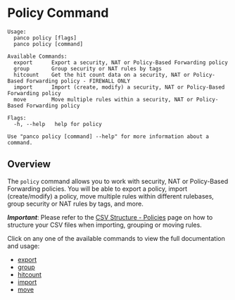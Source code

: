 # Policy Command

```
Usage:
  panco policy [flags]
  panco policy [command]

Available Commands:
  export      Export a security, NAT or Policy-Based Forwarding policy
  group       Group security or NAT rules by tags
  hitcount    Get the hit count data on a security, NAT or Policy-Based Forwarding policy - FIREWALL ONLY
  import      Import (create, modify) a security, NAT or Policy-Based Forwarding policy
  move        Move multiple rules within a security, NAT or Policy-Based Forwarding policy

Flags:
  -h, --help   help for policy

Use "panco policy [command] --help" for more information about a command.
```

## Overview

The `policy` command allows you to work with security, NAT or Policy-Based Forwarding policies. You will
be able to export a policy, import (create/modify) a policy, move multiple rules within different
rulebases, group security or NAT rules by tags, and more.

**_Important_**: Please refer to the [CSV Structure - Policies](https://panco.dev/csv_policy.html) page
on how to structure your CSV files when importing, grouping or moving rules.

Click on any one of the available commands to view the full documentation and usage:

* [export](https://panco.dev/policy_export.html)
* [group](https://panco.dev/policy_group.html)
* [hitcount](https://panco.dev/policy_hitcount.html)
* [import](https://panco.dev/policy_import.html)
* [move](https://panco.dev/policy_move.html)